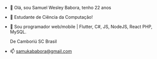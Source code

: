 - 👋 Olá, sou Samuel Wesley Babora, tenho 22 anos
- 👀 Estudante de Ciência da Computação!
- 🌱 Sou programador web/mobile | Flutter, C#, JS, NodeJS, React PHP, MySQL.

  De Camboriú SC Brasil
- 📫 samukababora@gmail.com

